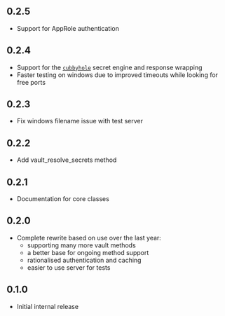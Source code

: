 ## 0.2.5

* Support for AppRole authentication

## 0.2.4

* Support for the [`cubbyhole`](https://www.vaultproject.io/docs/secrets/cubbyhole/index.html) secret engine and response wrapping
* Faster testing on windows due to improved timeouts while looking for free ports

## 0.2.3

* Fix windows filename issue with test server

## 0.2.2

* Add vault_resolve_secrets method

## 0.2.1

* Documentation for core classes

## 0.2.0

* Complete rewrite based on use over the last year:
  - supporting many more vault methods
  - a better base for ongoing method support
  - rationalised authentication and caching
  - easier to use server for tests

## 0.1.0

* Initial internal release
